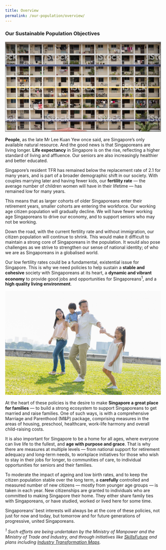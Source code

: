```yaml
---
title: Overview
permalink: /our-population/overview/
---
```


### Our Sustainable Population Objectives

![Public housing in Singapore, image by iStock](/images/stock-image-1.JPG)

**People**, as the late Mr Lee Kuan Yew once said, are Singapore’s only available natural resource. And the good news is that Singaporeans are living longer. **Life expectancy** in Singapore is on the rise, reflecting a higher standard of living and affluence. Our seniors are also increasingly healthier and better educated.

Singapore’s resident TFR has remained below the replacement rate of 2.1 for many years, and is part of a broader demographic shift in our society. With couples marrying later and having fewer kids, our **fertility rate** — the average number of children women will have in their lifetime — has remained low for many years.

This means that as larger cohorts of older Singaporeans enter their retirement years, smaller cohorts are entering the workforce. Our working age citizen population will gradually decline. We will have fewer working age Singaporeans to drive our economy, and to support seniors who may not be working.

Down the road, with the current fertility rate and without immigration, our citizen population will continue to shrink. This would make it difficult to maintain a strong core of Singaporeans in the population. It would also pose challenges as we strive to strengthen our sense of national identity; of who we are as Singaporeans in a globalised world.

Our low fertility rates could be a fundamental, existential issue for Singapore. This is why we need policies to help sustain a **stable and cohesive** society with Singaporeans at its heart, a **dynamic and vibrant economy** to provide good jobs and opportunities for Singaporeans<sup>1</sup>, and a **high quality living environment**.

![Family, image by iStock](/images/stock-image-2.jpg)

At the heart of these policies is the desire to make **Singapore a great place for families** — to build a strong ecosystem to support Singaporeans to get married and raise families. One of such ways, is with a comprehensive Marriage and Parenthood (M&P) package, comprising measures in the areas of housing, preschool, healthcare, work-life harmony and overall child-raising costs. 

It is also important for Singapore to be a home for all ages, where everyone can live life to the fullest, and **age with purpose and grace**. That is why there are measures at multiple levels — from national support for retirement adequacy and long-term needs, to workplace initiatives for those who wish to stay in their jobs for longer, to communities of care, to individual opportunities for seniors and their families.

To moderate the impact of ageing and low birth rates, and to keep the citizen population stable over the long term, a **carefully** controlled and measured number of new citizens — mostly from younger age groups — is taken in each year. New citizenships are granted to individuals who are committed to making Singapore their home. They either share family ties with Singaporeans, or have studied, worked or lived here for some time. 

Singaporeans’ best interests will always be at the core of these policies, not just for now and today, but tomorrow and for future generations of progressive, united Singaporeans.

*<sup>1</sup> Such efforts are being undertaken by the Ministry of Manpower and the Ministry of Trade and Industry, and through initiatives like [SkillsFuture](https://www.skillsfuture.sg/) and plans including [Industry Transformation Maps](https://www.mti.gov.sg/ITMs/Overview).*
